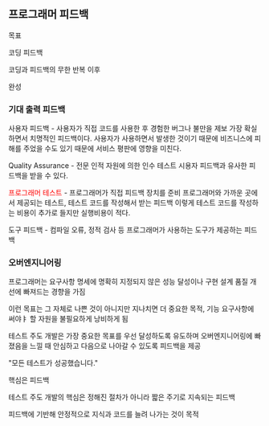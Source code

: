## 프로그래머 피드백


목표 

코딩
피드백

코딩과 피드백의 무한 반복 이후

완성

### 기대 출력 피드백

사용자 피드백 - 사용자가 직접 코드를 사용한 후 경험한 버그나 불만을 제보
가장 확실하면서 치명적인 피드백이다. 사용자가 사용하면서 발생한 것이기 때문에 비즈니스에 피해를 주었을 수도 있기 때문에
서비스 평판에 영향을 미친다.

Quality Assurance - 전문 인적 자원에 의한 인수 테스트
시용자 피드백과 유사한 피드백을 받을 수 있다.

<span style="color: red;">프로그래머 테스트</span> - 프로그래머가 직접 피드백 장치를 준비
프로그래머와 가까운 곳에서 제공되는 테스트, 테스트 코드를 작성해서 받는 피드백
이렇게 테스트 코드를 작성하는 비용이 추가로 들지만 실행비용이 적다.

도구 피드백 - 컴파일 오류, 정적 검사 등 프로그래머가 사용하는 도구가 제공하는 피드백

### 오버엔지니어링

프로그래머는 요구사항 명세에 명확히 지정되지 않은 성능 달성이나 구현 설계 품질 개선에 빠져드는 경향을 가짐

이런 목표는 그 자체로 나쁜 것이 아니지만 지나치면
더 중요한 목적, 기능 요구사항에 써야ㅑ 할 자원을 불필요하게 낭비하게 됨

테스트 주도 개발은 가장 중요한 목표를 우선 달성하도록 유도하며
오버엔지니어링에 빠졌음을 느낄 때 안심하고 다음으로 나아갈 수 있도록 피드백을 제공

"모든 테스트가 성공했습니다."

핵심은 피드백

테스트 주도 개발의 핵심은 정해진 절차가 아니라
짧은 주기로 지속되는 피드백

피드백에 기반해 안정적으로 지식과 코드를 늘려 나가는 것이 목적